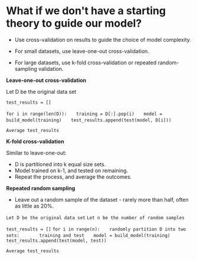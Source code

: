# What if we don't have a starting theory to guide our model?

- Use cross-validation on results to guide the choice of model complexity.

- For small datasets, use leave-one-out cross-validation.

- For large datasets, use k-fold cross-validation or repeated random-sampling validation.

**Leave-one-out cross-validation**

Let D be the original data set

`test_results = []`

`for i in range(len(D)):`
`   training = D[:].pop(i)`
`   model = build_model(training)`
`   test_results.append(test(model, D[i]))`

`Average test_results`

**K-fold cross-validation**

Similar to leave-one-out:

- D is partitioned into k equal size sets.
- Model trained on k-1, and tested on remaining.
- Repeat the process, and average the outcomes.

**Repeated random sampling**

- Leave out a random sample of the dataset - rarely more than half, often as little as 20%.

`Let D be the original data set`
`Let n be the number of random samples`

`test_results = []`
`for i in range(n):`
`   randomly partition D into two sets:`
`       training and test`
`   model = build_model(training)`
`   test_results.append(test(model, test))`

`Average test_results`
